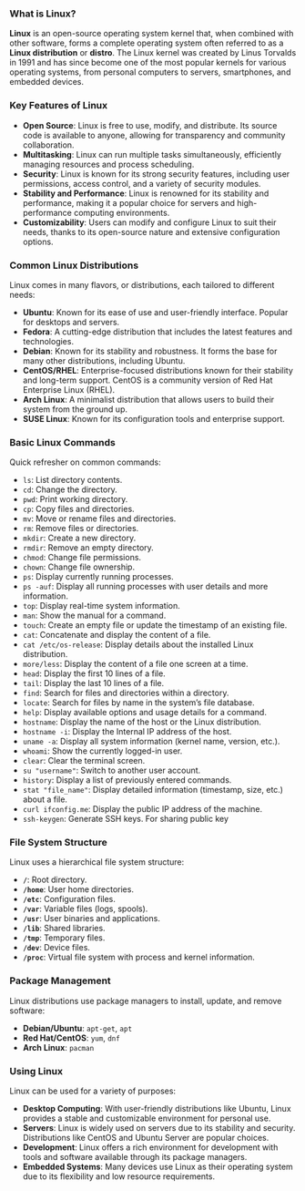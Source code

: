 
### **What is Linux?**

**Linux** is an open-source operating system kernel that, when combined with other software, forms a complete operating system often referred to as a **Linux distribution** or **distro**. The Linux kernel was created by Linus Torvalds in 1991 and has since become one of the most popular kernels for various operating systems, from personal computers to servers, smartphones, and embedded devices.

### **Key Features of Linux**

- **Open Source**: Linux is free to use, modify, and distribute. Its source code is available to anyone, allowing for transparency and community collaboration.
- **Multitasking**: Linux can run multiple tasks simultaneously, efficiently managing resources and process scheduling.
- **Security**: Linux is known for its strong security features, including user permissions, access control, and a variety of security modules.
- **Stability and Performance**: Linux is renowned for its stability and performance, making it a popular choice for servers and high-performance computing environments.
- **Customizability**: Users can modify and configure Linux to suit their needs, thanks to its open-source nature and extensive configuration options.

### **Common Linux Distributions**

Linux comes in many flavors, or distributions, each tailored to different needs:

- **Ubuntu**: Known for its ease of use and user-friendly interface. Popular for desktops and servers.
- **Fedora**: A cutting-edge distribution that includes the latest features and technologies.
- **Debian**: Known for its stability and robustness. It forms the base for many other distributions, including Ubuntu.
- **CentOS/RHEL**: Enterprise-focused distributions known for their stability and long-term support. CentOS is a community version of Red Hat Enterprise Linux (RHEL).
- **Arch Linux**: A minimalist distribution that allows users to build their system from the ground up.
- **SUSE Linux**: Known for its configuration tools and enterprise support.

### **Basic Linux Commands**

Quick refresher on common commands:

- `ls`: List directory contents.
- `cd`: Change the directory.
- `pwd`: Print working directory.
- `cp`: Copy files and directories.
- `mv`: Move or rename files and directories.
- `rm`: Remove files or directories.
- `mkdir`: Create a new directory.
- `rmdir`: Remove an empty directory.
- `chmod`: Change file permissions.
- `chown`: Change file ownership.
- `ps`: Display currently running processes.
- `ps -auf`: Display all running processes with user details and more information.
- `top`: Display real-time system information.
- `man`: Show the manual for a command.
- `touch`: Create an empty file or update the timestamp of an existing file.
- `cat`: Concatenate and display the content of a file.
- `cat /etc/os-release`: Display details about the installed Linux distribution.
- `more/less`: Display the content of a file one screen at a time.
- `head`: Display the first 10 lines of a file.
- `tail`: Display the last 10 lines of a file.
- `find`: Search for files and directories within a directory.
- `locate`: Search for files by name in the system’s file database.
- `help`: Display available options and usage details for a command.
- `hostname`: Display the name of the host or the Linux distribution.
- `hostname -i`: Display the Internal IP address of the host.
- `uname -a`: Display all system information (kernel name, version, etc.).
- `whoami`: Show the currently logged-in user.
- `clear`: Clear the terminal screen.
- `su "username"`: Switch to another user account.
- `history`: Display a list of previously entered commands.
- `stat "file_name"`: Display detailed information (timestamp, size, etc.) about a file.
- `curl ifconfig.me`: Display the public IP address of the machine.
- `ssh-keygen`: Generate SSH keys. For sharing public key


### **File System Structure**

Linux uses a hierarchical file system structure:

- **`/`**: Root directory.
- **`/home`**: User home directories.
- **`/etc`**: Configuration files.
- **`/var`**: Variable files (logs, spools).
- **`/usr`**: User binaries and applications.
- **`/lib`**: Shared libraries.
- **`/tmp`**: Temporary files.
- **`/dev`**: Device files.
- **`/proc`**: Virtual file system with process and kernel information.

### **Package Management**

Linux distributions use package managers to install, update, and remove software:

- **Debian/Ubuntu**: `apt-get`, `apt`
- **Red Hat/CentOS**: `yum`, `dnf`
- **Arch Linux**: `pacman`

### **Using Linux**

Linux can be used for a variety of purposes:

- **Desktop Computing**: With user-friendly distributions like Ubuntu, Linux provides a stable and customizable environment for personal use.
- **Servers**: Linux is widely used on servers due to its stability and security. Distributions like CentOS and Ubuntu Server are popular choices.
- **Development**: Linux offers a rich environment for development with tools and software available through its package managers.
- **Embedded Systems**: Many devices use Linux as their operating system due to its flexibility and low resource requirements.
